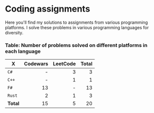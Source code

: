 # Coding assignments

Here you'll find my solutions to assignments from various programming platforms.
I solve these problems in various programming languages for diversity.

### Table: Number of problems solved on different platforms in each language

| X | Codewars | LeetCode | Total |
| - |  -: | -: | -: |
| `C#` | - | 3 | 3
| `C++` | - | 1 | 1
| `F#` | 13 | - | 13
| `Rust` | 2 | 1 | 3
| **Total** | 15 | 5 | 20 |